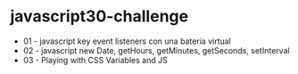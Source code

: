# javascript30-challenge

- 01 - javascript key event listeners con una bateria virtual
- 02 - javascript new Date, getHours, getMinutes, getSeconds, setInterval
- 03 - Playing with CSS Variables and JS
